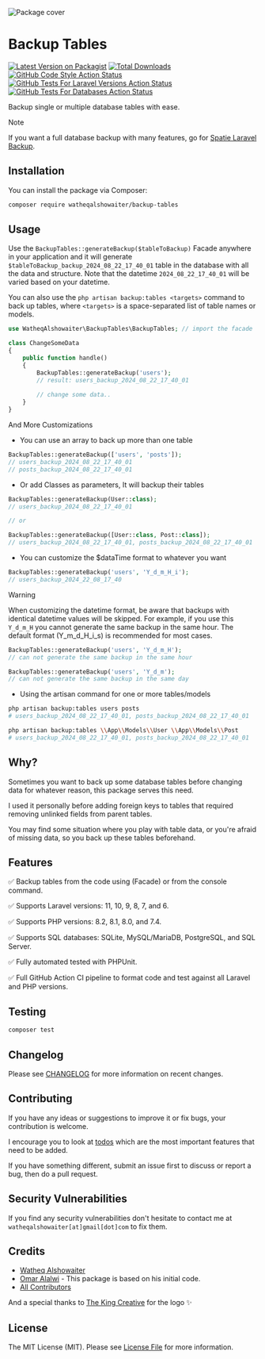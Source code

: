 ![Package cover](./arts/package-cover.png)

# Backup Tables

[![Latest Version on Packagist](https://img.shields.io/packagist/v/watheqalshowaiter/backup-tables.svg?style=flat-square)](https://packagist.org/packages/watheqalshowaiter/backup-tables)
[![Total Downloads](https://img.shields.io/packagist/dt/watheqalshowaiter/backup-tables.svg?style=flat-square)](https://packagist.org/packages/watheqalshowaiter/backup-tables)
[![GitHub Code Style Action Status](https://img.shields.io/github/actions/workflow/status/watheqalshowaiter/backup-tables/fix-php-code-style-issues.yml?branch=main&label=code%20style&style=flat-square)](https://github.com/watheqalshowaiter/backup-tables/actions?query=workflow%3A"Fix+PHP+code+style+issues"+branch%3Amain)
[![GitHub Tests For Laravel Versions Action Status](https://img.shields.io/github/actions/workflow/status/watheqalshowaiter/backup-tables/tests-for-laravel-versions.yml?branch=main&label=tests-for-laravel-versions&style=flat-square)](https://github.com/watheqalshowaiter/backup-tables/actions?query=workflow%3A"tests-for-laravel-versions"+branch%3Amain)
[![GitHub Tests For Databases Action Status](https://img.shields.io/github/actions/workflow/status/watheqalshowaiter/backup-tables/tests-for-databases.yml?branch=main&label=tests-for-databases&style=flat-square)](https://github.com/watheqalshowaiter/backup-tables/actions?query=workflow%3Atests-for-databases+branch%3Amain)

Backup single or multiple database tables with ease.

> [!NOTE]
> If you want a full database backup with many features, go
> for [Spatie Laravel Backup](https://github.com/spatie/laravel-backup).

## Installation

You can install the package via Composer:

```bash
composer require watheqalshowaiter/backup-tables
```

## Usage

Use the `BackupTables::generateBackup($tableToBackup)` Facade anywhere in your application and it will
generate `$tableToBackup_backup_2024_08_22_17_40_01` table in the database with all the data and structure. Note that
the datetime `2024_08_22_17_40_01` will be varied based on your datetime.

You can also use the `php artisan backup:tables <targets>` command to back up tables,
where `<targets>` is a space-separated list of table names or models.

```php
use WatheqAlshowaiter\BackupTables\BackupTables; // import the facade

class ChangeSomeData
{
    public function handle()
    {
        BackupTables::generateBackup('users');
        // result: users_backup_2024_08_22_17_40_01
       
        // change some data..
    }
}
```

And More Customizations

- You can use an array to back up more than one table

```php
BackupTables::generateBackup(['users', 'posts']); 
// users_backup_2024_08_22_17_40_01
// posts_backup_2024_08_22_17_40_01 
```

- Or add Classes as parameters, It will backup their tables

```php
BackupTables::generateBackup(User::class);
// users_backup_2024_08_22_17_40_01

// or

BackupTables::generateBackup([User::class, Post::class]);
// users_backup_2024_08_22_17_40_01, posts_backup_2024_08_22_17_40_01 
```

- You can customize the $dataTime format to whatever you want

```php
BackupTables::generateBackup('users', 'Y_d_m_H_i');
// users_backup_2024_22_08_17_40
```

> [!WARNING]
> When customizing the datetime format, be aware that backups with identical datetime values will be skipped.
> For example, if you use this `Y_d_m_H` you cannot generate the same backup in the same hour.
> The default format (Y_m_d_H_i_s) is recommended for most cases.

```php
BackupTables::generateBackup('users', 'Y_d_m_H');
// can not generate the same backup in the same hour

BackupTables::generateBackup('users', 'Y_d_m');
// can not generate the same backup in the same day
```

- Using the artisan command for one or more tables/models

```bash
php artisan backup:tables users posts
# users_backup_2024_08_22_17_40_01, posts_backup_2024_08_22_17_40_01

php artisan backup:tables \\App\\Models\\User \\App\\Models\\Post
# users_backup_2024_08_22_17_40_01, posts_backup_2024_08_22_17_40_01
```

## Why?

Sometimes you want to back up some database tables before changing data for whatever reason, this package serves this
need.

I used it personally before adding foreign keys to tables that required removing unlinked fields from parent tables.

You may find some situation where you play with table data, or you're afraid of missing data, so you back up these
tables
beforehand.

## Features

✅ Backup tables from the code using (Facade) or from the console command.

✅ Supports Laravel versions: 11, 10, 9, 8, 7, and 6.

✅ Supports PHP versions: 8.2, 8.1, 8.0, and 7.4.

✅ Supports SQL databases: SQLite, MySQL/MariaDB, PostgreSQL, and SQL Server.

✅ Fully automated tested with PHPUnit.

✅ Full GitHub Action CI pipeline to format code and test against all Laravel and PHP versions.

## Testing

```bash
composer test
```

## Changelog

Please see [CHANGELOG](CHANGELOG.md) for more information on recent changes.

## Contributing

If you have any ideas or suggestions to improve it or fix bugs, your contribution is welcome.

I encourage you to look at [todos](./todos.md) which are the most important features that need to be added.

If you have something different, submit an issue first to discuss or report a bug, then do a pull request.

## Security Vulnerabilities

If you find any security vulnerabilities don't hesitate to contact me at `watheqalshowaiter[at]gmail[dot]com` to fix
them.

## Credits

- [Watheq Alshowaiter](https://github.com/WatheqAlshowaiter)
- [Omar Alalwi](https://github.com/omaralalwi) - This package is based on his initial code.
- [All Contributors](../../contributors)

And a special thanks to [The King Creative](https://www.facebook.com/thkingcreative) for the logo ✨

## License

The MIT License (MIT). Please see [License File](LICENSE.md) for more information.
